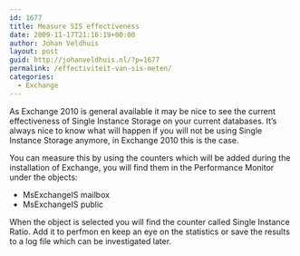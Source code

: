```yaml
---
id: 1677
title: Measure SIS effectiveness
date: 2009-11-17T21:16:19+00:00
author: Johan Veldhuis
layout: post
guid: http://johanveldhuis.nl/?p=1677
permalink: /effectiviteit-van-sis-meten/
categories:
  - Exchange
---
```

As Exchange 2010 is general available it may be nice to see the current effectiveness of Single Instance Storage on your current databases. It&#8217;s always nice to know what will happen if you will not be using Single Instance Storage anymore, in Exchange 2010 this is the case.

You can measure this by using the counters which will be added during the installation of Exchange, you will find them in the Performance Monitor under the objects:

  * MsExchangeIS mailbox
  * MsExchangeIS public

When the object is selected you will find the counter called Single Instance Ratio. Add it to perfmon en keep an eye on the statistics or save the results to a log file which can be investigated later.